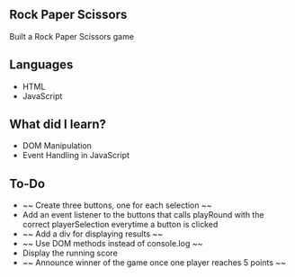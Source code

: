 ## Rock Paper Scissors
Built a Rock Paper Scissors game

## Languages
- HTML
- JavaScript

## What did I learn?
- DOM Manipulation
- Event Handling in JavaScript

## To-Do
- ~~ Create three buttons, one for each selection ~~
- Add an event listener to the buttons that calls playRound with the correct playerSelection everytime a button is clicked
- ~~ Add a div for displaying results ~~
- ~~ Use DOM methods instead of console.log ~~
- Display the running score
- ~~ Announce winner of the game once one player reaches 5 points ~~